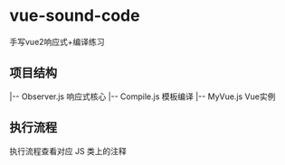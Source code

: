 # vue-sound-code

手写vue2响应式+编译练习

## 项目结构

|-- Observer.js 响应式核心
|-- Compile.js 模板编译
|-- MyVue.js Vue实例

## 执行流程

执行流程查看对应 JS 类上的注释
